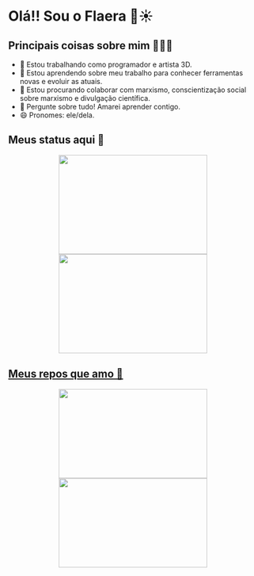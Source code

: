 # Olá!! Sou o Flaera 👋☀️

## Principais coisas sobre mim 🙋🏿‍♂️
- 🔭 Estou trabalhando como programador e artista 3D.
- 🌱 Estou aprendendo sobre meu trabalho para conhecer ferramentas novas e evoluir as atuais.
- 👯 Estou procurando colaborar com marxismo, conscientização social sobre marxismo e divulgação científica.
- 💬 Pergunte sobre tudo! Amarei aprender contigo.
- 😄 Pronomes: ele/dela.
  
## Meus status aqui 📃
<div align="center">
  <a href="https://github.com/Flaera">
  <img height=200 width=300 src="https://github-readme-stats.vercel.app/api?username=Flaera&count_private=true&theme=vision-friendly-dark&show_icons=true">
  <img height=200 width=300 src="https://github-readme-stats.vercel.app/api/top-langs/?username=Flaera&theme=vision-friendly-dark&layout=compact">
</div>

## Meus repos que amo 💜
<div align="center">
  <a href="https://github.com/Flaera/MFRG">
  <img height=180 width=300 src="https://github-readme-stats.vercel.app/api/pin/?username=Flaera&repo=MFRG&theme=vision-friendly-dark&show_owner=true">
  <a href="https://github.com/Flaera/Escape_from_Polution">
  <img height=180 width=300 src="https://github-readme-stats.vercel.app/api/pin/?username=Flaera&repo=Escape_from_Polution&theme=vision-friendly-dark&show_owner=true">
</div>

  
